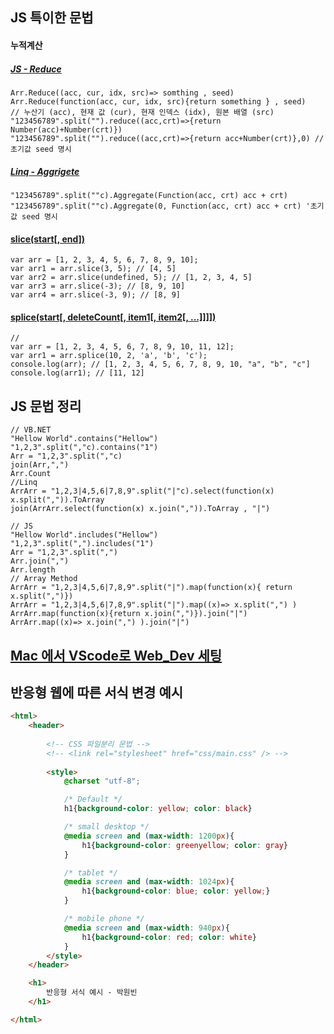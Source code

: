 ## JS 특이한 문법
#### 누적계산
##### [JS - Reduce](https://developer.mozilla.org/ko/docs/Web/JavaScript/Reference/Global_Objects/Array/Reduce)  
```JS
Arr.Reduce((acc, cur, idx, src)=> somthing , seed)
Arr.Reduce(function(acc, cur, idx, src){return something } , seed)
// 누산기 (acc), 현재 값 (cur), 현재 인덱스 (idx), 원본 배열 (src)
"123456789".split("").reduce((acc,crt)=>{return Number(acc)+Number(crt)})
"123456789".split("").reduce((acc,crt)=>{return acc+Number(crt)},0) // 초기값 seed 명시
```
##### [Linq - Aggrigete](https://linqsamples.com/linq-to-objects/aggregation/Aggregate-seed-lambda-vb)
```VB
"123456789".split(""c).Aggregate(Function(acc, crt) acc + crt)
"123456789".split(""c).Aggregate(0, Function(acc, crt) acc + crt) '초기값 seed 명시
```

#### [slice(start[, end])](https://im-developer.tistory.com/103)
```JS
var arr = [1, 2, 3, 4, 5, 6, 7, 8, 9, 10];
var arr1 = arr.slice(3, 5); // [4, 5]
var arr2 = arr.slice(undefined, 5); // [1, 2, 3, 4, 5]
var arr3 = arr.slice(-3); // [8, 9, 10]
var arr4 = arr.slice(-3, 9); // [8, 9]
```

#### [splice(start[, deleteCount[, item1[, item2[, ...]]]])](https://im-developer.tistory.com/103)
```JS
// 
var arr = [1, 2, 3, 4, 5, 6, 7, 8, 9, 10, 11, 12];
var arr1 = arr.splice(10, 2, 'a', 'b', 'c');
console.log(arr); // [1, 2, 3, 4, 5, 6, 7, 8, 9, 10, "a", "b", "c"]
console.log(arr1); // [11, 12]
```

## JS 문법 정리
```JS
// VB.NET
"Hellow World".contains("Hellow")
"1,2,3".split(","c).contains("1")
Arr = "1,2,3".split(","c)
join(Arr,",")
Arr.Count
//Linq
ArrArr = "1,2,3|4,5,6|7,8,9".split("|"c).select(function(x) x.split(",")).ToArray
join(ArrArr.select(function(x) x.join(",")).ToArray , "|")

// JS
"Hellow World".includes("Hellow")
"1,2,3".split(",").includes("1")
Arr = "1,2,3".split(",")
Arr.join(",")
Arr.length
// Array Method
ArrArr = "1,2,3|4,5,6|7,8,9".split("|").map(function(x){ return x.split(",")})
ArrArr = "1,2,3|4,5,6|7,8,9".split("|").map((x)=> x.split(",") )
ArrArr.map(function(x){return x.join(",")}).join("|")
ArrArr.map((x)=> x.join(",") ).join("|")
```


## [Mac 에서 VScode로 Web_Dev 세팅](https://www.youtube.com/watch?v=J8JPPcxr8Q8)

## 반응형 웹에 따른 서식 변경 예시
```html
<html>
    <header>
    
        <!-- CSS 파일분리 문법 -->
        <!-- <link rel="stylesheet" href="css/main.css" /> -->
        
        <style>
            @charset "utf-8";

            /* Default */
            h1{background-color: yellow; color: black}

            /* small desktop */
            @media screen and (max-width: 1200px){
                h1{background-color: greenyellow; color: gray}
            }

            /* tablet */
            @media screen and (max-width: 1024px){
                h1{background-color: blue; color: yellow;}
            }

            /* mobile phone */
            @media screen and (max-width: 940px){
                h1{background-color: red; color: white}
            }
        </style>
    </header>

    <h1>
        반응형 서식 예시 - 박원빈
    </h1>

</html>
```
